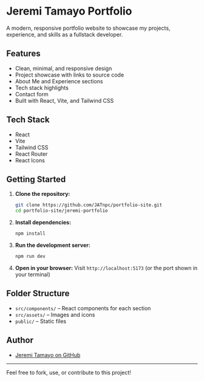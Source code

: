 # Jeremi Tamayo Portfolio

A modern, responsive portfolio website to showcase my projects, experience, and skills as a fullstack developer.

## Features
- Clean, minimal, and responsive design
- Project showcase with links to source code
- About Me and Experience sections
- Tech stack highlights
- Contact form
- Built with React, Vite, and Tailwind CSS

## Tech Stack
- React
- Vite
- Tailwind CSS
- React Router
- React Icons

## Getting Started

1. **Clone the repository:**
   ```bash
   git clone https://github.com/JATnpc/portfolio-site.git
   cd portfolio-site/jeremi-portfolio
   ```
2. **Install dependencies:**
   ```bash
   npm install
   ```
3. **Run the development server:**
   ```bash
   npm run dev
   ```
4. **Open in your browser:**
   Visit `http://localhost:5173` (or the port shown in your terminal)

## Folder Structure
- `src/components/` – React components for each section
- `src/assets/` – Images and icons
- `public/` – Static files

## Author
- [Jeremi Tamayo on GitHub](https://github.com/JATnpc)

---

Feel free to fork, use, or contribute to this project!
